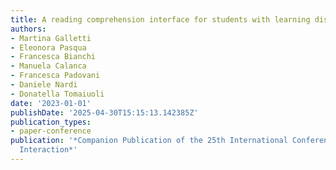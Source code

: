 ```yaml
---
title: A reading comprehension interface for students with learning disorders
authors:
- Martina Galletti
- Eleonora Pasqua
- Francesca Bianchi
- Manuela Calanca
- Francesca Padovani
- Daniele Nardi
- Donatella Tomaiuoli
date: '2023-01-01'
publishDate: '2025-04-30T15:15:13.142385Z'
publication_types:
- paper-conference
publication: '*Companion Publication of the 25th International Conference on Multimodal
  Interaction*'
---
```

